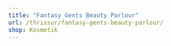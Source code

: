 ```yaml
---
title: "Fantasy Gents Beauty Parlour"
url: /thrissur/fantasy-gents-beauty-parlour/
shop: Kosmetik
---
```


